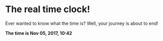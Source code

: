 # The real time clock!

Ever wanted to know what the time is? Well, your journey is about to end!

**The time is Nov 05, 2017, 10:42**